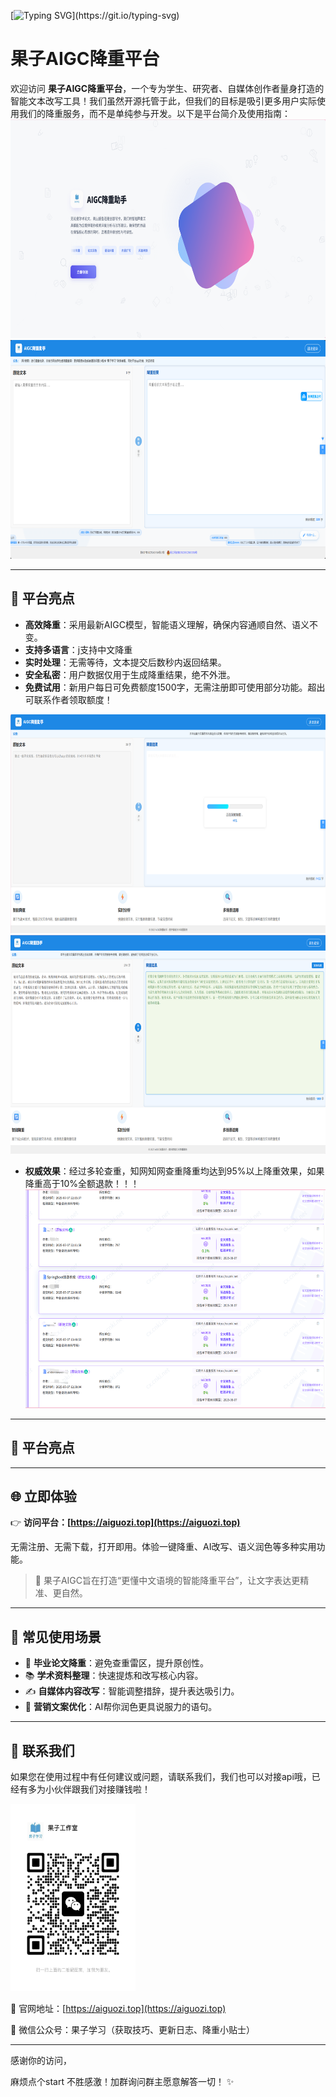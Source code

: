 [![Typing SVG](https://readme-typing-svg.herokuapp.com?color=%2300C853&size=30&center=true&vCenter=true&width=800&lines=你好，欢迎使用果子AIGC降重平台;项目可个人搭建上线，涵盖支付，备案，小程序;如果你也想搭建个人副业网站，可以进群联系;欢迎随时打扰~)](https://git.io/typing-svg)


# 果子AIGC降重平台

欢迎访问 **果子AIGC降重平台**，一个专为学生、研究者、自媒体创作者量身打造的智能文本改写工具！我们虽然开源托管于此，但我们的目标是吸引更多用户实际使用我们的降重服务，而不是单纯参与开发。以下是平台简介及使用指南：
<img src="./Snipaste_2025-07-15_09-03-52.png" alt="qq群" width="600" height="350"> 
<img src="./Snipaste_2025-10-07_12-57-11.png" alt="qq群" width="600" height="350"> 

---

## 🚀 平台亮点

- **高效降重**：采用最新AIGC模型，智能语义理解，确保内容通顺自然、语义不变。
- **支持多语言**：j支持中文降重
- **实时处理**：无需等待，文本提交后数秒内返回结果。
- **安全私密**：用户数据仅用于生成降重结果，绝不外泄。
- **免费试用**：新用户每日可免费额度1500字，无需注册即可使用部分功能。超出可联系作者领取额度！
<img src="./Snipaste_2025-07-15_09-05-32.png" alt="qq群" width="600" height="350">
<img src="./Snipaste_2025-07-16_11-35-57.png" alt="qq群" width="600" height="350">

- **权威效果**：经过多轮查重，知网知网查重降重均达到95%以上降重效果，如果降重高于10%全额退款！！！
  <img src="./Snipaste_2025-07-16_11-45-04.png" alt="qq群" width="600" height="350">
---
## 🚀 平台亮点


---
## 🌐 立即体验

👉 **访问平台：[https://aiguozi.top](https://aiguozi.top)**

无需注册、无需下载，打开即用。体验一键降重、AI改写、语义润色等多种实用功能。

> 🎯 果子AIGC旨在打造“更懂中文语境的智能降重平台”，让文字表达更精准、更自然。

---

## 🧩 常见使用场景

- 📝 **毕业论文降重**：避免查重雷区，提升原创性。
- 📚 **学术资料整理**：快速提炼和改写核心内容。
- ✍️ **自媒体内容改写**：智能调整措辞，提升表达吸引力。
- 📢 **营销文案优化**：AI帮你润色更具说服力的语句。

---

## 📎 联系我们

如果您在使用过程中有任何建议或问题，请联系我们，我们也可以对接api哦，已经有多为小伙伴跟我们对接赚钱啦！

<img src="./微信图片_20251004145133_8_2.jpg" alt="微信" width="200" height="300">

📮 官网地址：[https://aiguozi.top](https://aiguozi.top)

📌 微信公众号：果子学习（获取技巧、更新日志、降重小贴士）

---

感谢你的访问，

麻烦点个start 不胜感激！加群询问群主愿意解答一切！ ✨

